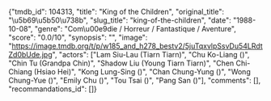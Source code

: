 {"tmdb_id": 104313, "title": "King of the Children", "original_title": "\u5b69\u5b50\u738b", "slug_title": "king-of-the-children", "date": "1988-10-08", "genre": "Com\u00e9die / Horreur / Fantastique / Aventure", "score": "0.0/10", "synopsis": "", "image": "https://image.tmdb.org/t/p/w185_and_h278_bestv2/5juTqxvlpSsvDu54LRdtZd0bUde.jpg", "actors": ["Lam Siu-Lau (Tiarn Tiarn)", "Chu Ko-Liang ()", "Chin Tu (Grandpa Chin)", "Shadow Liu (Young Tiarn Tiarn)", "Chen Chi-Chiang (Hsiao Hei)", "Kong Lung-Sing ()", "Chan Chung-Yung ()", "Wong Chung-Yue ()", "Emily Chu ()", "Tou Tsai ()", "Pang San ()"], "comments": [], "recommandations_id": []}
